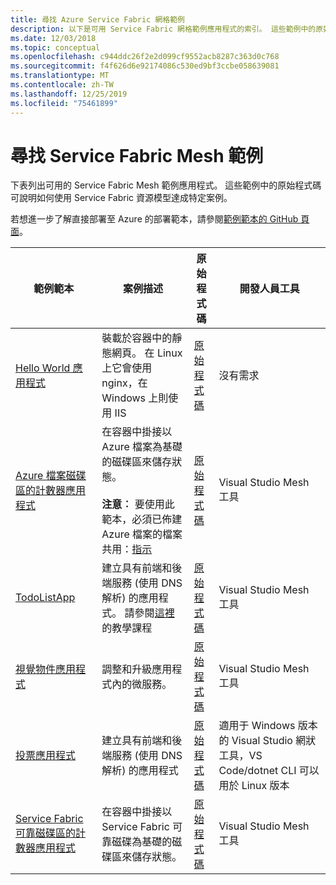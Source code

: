 ```yaml
---
title: 尋找 Azure Service Fabric 網格範例
description: 以下是可用 Service Fabric 網格範例應用程式的索引。 這些範例中的原始程式碼可說明如何使用 Service Fabric 資源模型達成特定案例。
ms.date: 12/03/2018
ms.topic: conceptual
ms.openlocfilehash: c944ddc26f2e2d099cf9552acb8287c363d0c768
ms.sourcegitcommit: f4f626d6e92174086c530ed9bf3ccbe058639081
ms.translationtype: MT
ms.contentlocale: zh-TW
ms.lasthandoff: 12/25/2019
ms.locfileid: "75461899"
---
```

# <a name="find-service-fabric-mesh-samples"></a>尋找 Service Fabric Mesh 範例

下表列出可用的 Service Fabric Mesh 範例應用程式。 這些範例中的原始程式碼可說明如何使用 Service Fabric 資源模型達成特定案例。

若想進一步了解直接部署至 Azure 的部署範本，請參閱[範例範本的 GitHub 頁面](https://github.com/Azure-Samples/service-fabric-mesh/blob/master/templates/README.md)。

|範例範本|案例描述|原始程式碼|開發人員工具|
|------------|--------------------|----------|----------------------|
| [Hello World 應用程式](https://github.com/Azure-Samples/service-fabric-mesh/tree/master/templates/helloworld) | 裝載於容器中的靜態網頁。 在 Linux 上它會使用 nginx，在 Windows 上則使用 IIS | [原始程式碼](https://github.com/Azure-Samples/service-fabric-mesh/tree/master/src/helloworld) | 沒有需求 |
| [Azure 檔案磁碟區的計數器應用程式](https://github.com/Azure-Samples/service-fabric-mesh/tree/master/templates/counter/readme.md) | 在容器中掛接以 Azure 檔案為基礎的磁碟區來儲存狀態。 <br><br> **注意︰** 要使用此範本，必須已佈建 Azure 檔案的檔案共用：[指示](https://docs.microsoft.com/azure/storage/files/storage-how-to-create-file-share) | [原始程式碼](https://github.com/Azure-Samples/service-fabric-mesh/tree/master/src/counter) | Visual Studio Mesh 工具 |
| [TodoListApp](https://github.com/Azure-Samples/service-fabric-mesh/tree/master/templates/todolist) | 建立具有前端和後端服務 (使用 DNS 解析) 的應用程式。 請參閱[這裡](https://docs.microsoft.com/azure/service-fabric-mesh/service-fabric-mesh-tutorial-create-dotnetcore)的教學課程 | [原始程式碼](https://github.com/Azure-Samples/service-fabric-mesh/tree/master/src/todolistapp) | Visual Studio Mesh 工具 |
| [視覺物件應用程式](https://github.com/Azure-Samples/service-fabric-mesh/tree/master/templates/visualobjects) | 調整和升級應用程式內的微服務。 | [原始程式碼](https://github.com/Azure-Samples/service-fabric-mesh/tree/master/src/visualobjects) |  Visual Studio Mesh 工具 |
| [投票應用程式](https://github.com/Azure-Samples/service-fabric-mesh/tree/master/templates/voting) | 建立具有前端和後端服務 (使用 DNS 解析) 的應用程式 | [原始程式碼](https://github.com/Azure-Samples/service-fabric-mesh/tree/master/src/votingapp) | 適用于 Windows 版本的 Visual Studio 網狀工具，VS Code/dotnet CLI 可以用於 Linux 版本 |
| [Service Fabric 可靠磁碟區的計數器應用程式](https://github.com/Azure-Samples/service-fabric-mesh/tree/master/templates/counter/readme.sfreliablevolume.md)| 在容器中掛接以 Service Fabric 可靠磁碟為基礎的磁碟區來儲存狀態。| [原始程式碼](https://github.com/Azure-Samples/service-fabric-mesh/tree/master/src/counter) | Visual Studio Mesh 工具 |

